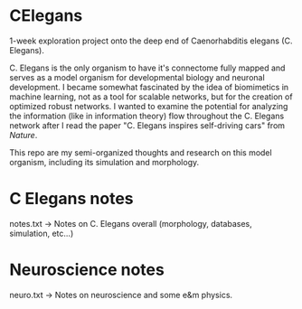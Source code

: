 # CElegans

1-week exploration project onto the deep end of Caenorhabditis elegans (C. Elegans). 

C. Elegans is the only organism to have it's connectome fully mapped and serves as a model organism for developmental biology and neuronal development. I became somewhat fascinated by the idea of biomimetics in machine learning, not as a tool for scalable networks, but for the creation of optimized robust networks. I wanted to examine the potential for analyzing the information (like in information theory) flow throughout the C. Elegans network after I read the paper "C. Elegans inspires self-driving cars" from *Nature*.


This repo are my semi-organized thoughts and research on this model organism, including its simulation and morphology.

# C Elegans notes
notes.txt -> Notes on C. Elegans overall (morphology, databases, simulation, etc...)

# Neuroscience notes
 neuro.txt -> Notes on neuroscience and some e&m physics.

